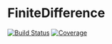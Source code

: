 # FiniteDifference

[![Build Status](https://github.com/antonuccig/FiniteDifference.jl/workflows/CI/badge.svg)](https://github.com/antonuccig/FiniteDifference.jl/actions)
[![Coverage](https://codecov.io/gh/antonuccig/FiniteDifference.jl/branch/master/graph/badge.svg)](https://codecov.io/gh/antonuccig/FiniteDifference.jl)
